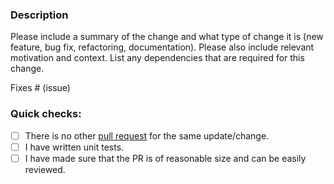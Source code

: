 ### Description

Please include a summary of the change and what type of change it is (new feature, bug fix, refactoring, documentation).
Please also include relevant motivation and context.
List any dependencies that are required for this change.

Fixes # (issue)

### Quick checks:

- [ ] There is no other [pull request](https://github.com/alarbada/conduit-connector-apache-pulsar/pulls) for the same update/change.
- [ ] I have written unit tests.
- [ ] I have made sure that the PR is of reasonable size and can be easily reviewed.